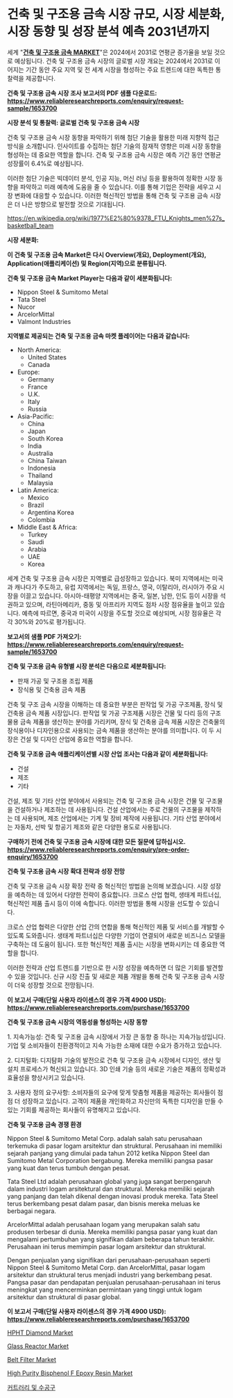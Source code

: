 <p><h1>건축 및 구조용 금속 시장 규모, 시장 세분화, 시장 동향 및 성장 분석 예측 2031년까지</h1></p><p>세계 "<strong><a href="https://www.reliableresearchreports.com/architectural-and-structural-metals-r1653700">건축 및 구조용 금속 MARKET</a></strong>"은 2024에서 2031로 연평균 증가율을 보일 것으로 예상됩니다. 건축 및 구조용 금속 시장의 글로벌 시장 개요는 2024에서 2031로 이어지는 기간 동안 주요 지역 및 전 세계 시장을 형성하는 주요 트렌드에 대한 독특한 통찰력을 제공합니다.</p>
<p><strong>건축 및 구조용 금속 시장 조사 보고서의 PDF 샘플 다운로드: <a href="https://www.reliableresearchreports.com/enquiry/request-sample/1653700">https://www.reliableresearchreports.com/enquiry/request-sample/1653700</a></strong></p>
<p><strong>시장 분석 및 통찰력: 글로벌 건축 및 구조용 금속 시장</strong></p>
<p><p>건축 및 구조용 금속 시장 동향을 파악하기 위해 첨단 기술을 활용한 미래 지향적 접근 방식을 소개합니다. 인사이트를 수집하는 첨단 기술의 잠재적 영향은 미래 시장 동향을 형성하는 데 중요한 역할을 합니다. 건축 및 구조용 금속 시장은 예측 기간 동안 연평균 성장률이 6.4%로 예상됩니다.</p><p>이러한 첨단 기술은 빅데이터 분석, 인공 지능, 머신 러닝 등을 활용하여 정확한 시장 동향을 파악하고 미래 예측에 도움을 줄 수 있습니다. 이를 통해 기업은 전략을 세우고 시장 변화에 대응할 수 있습니다. 이러한 혁신적인 방법을 통해 건축 및 구조용 금속 시장은 더 나은 방향으로 발전할 것으로 기대됩니다.</p></p>
<p><a href="%7CAUTHORITHY_DOMAIN_URL%7C">https://en.wikipedia.org/wiki/1977%E2%80%9378_FTU_Knights_men%27s_basketball_team</a></p>
<p><strong>시장 세분화:</strong></p>
<p><strong>이 건축 및 구조용 금속 Market은 다시 Overview(개요), Deployment(개요), Application(애플리케이션) 및 Region(지역)으로 분류됩니다.</strong></p>
<p><strong>건축 및 구조용 금속 Market Player는 다음과 같이 세분화됩니다:</strong></p>
<p><ul><li>Nippon Steel & Sumitomo Metal</li><li>Tata Steel</li><li>Nucor</li><li>ArcelorMittal</li><li>Valmont Industries</li></ul></p>
<p><strong>지역별로 제공되는 건축 및 구조용 금속 마켓 플레이어는 다음과 같습니다:</strong></p>
<p><ul>
    <li>
        North America:
        <ul>
            <li>United States</li>
            <li>Canada</li>
        </ul>
    </li>
    <li>
        Europe:
        <ul>
            <li>Germany</li>
            <li>France</li>
            <li>U.K.</li>
            <li>Italy</li>
            <li>Russia</li>
        </ul>
    </li>
    <li>
        Asia-Pacific:
        <ul>
            <li>China</li>
            <li>Japan</li>
            <li>South Korea</li>
            <li>India</li>
            <li>Australia</li>
            <li>China Taiwan</li>
            <li>Indonesia</li>
            <li>Thailand</li>
            <li>Malaysia</li>
        </ul>
    </li>
    <li>
        Latin America:
        <ul>
            <li>Mexico</li>
            <li>Brazil</li>
            <li>Argentina Korea</li>
            <li>Colombia</li>
        </ul>
    </li>
    <li>
        Middle East & Africa:
        <ul>
            <li>Turkey</li>
            <li>Saudi</li>
            <li>Arabia</li>
            <li>UAE</li>
            <li>Korea</li>
        </ul>
    </li>
    </ul></p>
<p><p>세계 건축 및 구조용 금속 시장은 지역별로 급성장하고 있습니다. 북미 지역에서는 미국과 캐나다가 주도하고, 유럽 지역에서는 독일, 프랑스, 영국, 이탈리아, 러시아가 주요 시장을 이끌고 있습니다. 아시아-태평양 지역에서는 중국, 일본, 남한, 인도 등이 시장을 석권하고 있으며, 라틴아메리카, 중동 및 아프리카 지역도 점차 시장 점유율을 높이고 있습니다. 예측에 따르면, 중국과 미국이 시장을 주도할 것으로 예상되며, 시장 점유율은 각각 30%와 20%로 평가됩니다.</p></p>
<p><strong>보고서의 샘플 PDF 가져오기: <a href="https://www.reliableresearchreports.com/enquiry/request-sample/1653700">https://www.reliableresearchreports.com/enquiry/request-sample/1653700</a></strong></p>
<p><strong>건축 및 구조용 금속 유형별 시장 분석은 다음으로 세분화됩니다:</strong></p>
<p><ul><li>판재 가공 및 구조용 조립 제품</li><li>장식용 및 건축용 금속 제품</li></ul></p>
<p><p>건축 및 구조 금속 시장을 이해하는 데 중요한 부분은 판작업 및 가공 구조제품, 장식 및 건축용 금속 제품 시장입니다. 판작업 및 가공 구조제품 시장은 건물 및 다리 등의 구조물용 금속 제품을 생산하는 분야를 가리키며, 장식 및 건축용 금속 제품 시장은 건축물의 장식용이나 디자인용으로 사용되는 금속 제품을 생산하는 분야를 의미합니다. 이 두 시장은 건설 및 디자인 산업에 중요한 역할을 합니다.</p></p>
<p><strong>건축 및 구조용 금속 애플리케이션별 시장 산업 조사는 다음과 같이 세분화됩니다:</strong></p>
<p><ul><li>건설</li><li>제조</li><li>기타</li></ul></p>
<p><p>건설, 제조 및 기타 산업 분야에서 사용되는 건축 및 구조용 금속 시장은 건물 및 구조물을 건설하거나 제조하는 데 사용됩니다. 건설 산업에서는 주로 건물의 구조물을 제작하는 데 사용되며, 제조 산업에서는 기계 및 장비 제작에 사용됩니다. 기타 산업 분야에서는 자동차, 선박 및 항공기 제조와 같은 다양한 용도로 사용됩니다.</p></p>
<p><strong>구매하기 전에 건축 및 구조용 금속 시장에 대한 모든 질문에 답하십시오. <a href="https://www.reliableresearchreports.com/enquiry/pre-order-enquiry/1653700">https://www.reliableresearchreports.com/enquiry/pre-order-enquiry/1653700</a></strong></p>
<p><strong>건축 및 구조용 금속 시장 확대 전략과 성장 전망</strong></p>
<p><p>건축 및 구조용 금속 시장 확장 전략 중 혁신적인 방법을 논의해 보겠습니다. 시장 성장을 예측하는 데 있어서 다양한 전략이 중요합니다. 크로스 산업 협력, 생태계 파트너십, 혁신적인 제품 출시 등이 이에 속합니다. 이러한 방법을 통해 시장을 선도할 수 있습니다.</p><p>크로스 산업 협력은 다양한 산업 간의 연합을 통해 혁신적인 제품 및 서비스를 개발할 수 있도록 도와줍니다. 생태계 파트너십은 다양한 기업이 연결되어 새로운 비즈니스 모델을 구축하는 데 도움이 됩니다. 또한 혁신적인 제품 출시는 시장을 변화시키는 데 중요한 역할을 합니다.</p><p>이러한 전략과 산업 트렌드를 기반으로 한 시장 성장을 예측하면 더 많은 기회를 발견할 수 있을 것입니다. 신규 시장 진출 및 새로운 제품 개발을 통해 건축 및 구조용 금속 시장이 더욱 성장할 것으로 전망됩니다.</p></p>
<p><strong>이 보고서 구매(단일 사용자 라이센스의 경우 가격 4900 USD): <a href="https://www.reliableresearchreports.com/purchase/1653700">https://www.reliableresearchreports.com/purchase/1653700</a></strong></p>
<p><strong>건축 및 구조용 금속 시장의 역동성을 형성하는 시장 동향</strong></p>
<p><p>1. 지속가능성: 건축 및 구조용 금속 시장에서 가장 큰 동향 중 하나는 지속가능성입니다. 기업 및 소비자들이 친환경적이고 지속 가능한 소재에 대한 수요가 증가하고 있습니다.</p><p>2. 디지털화: 디지턈화 기술의 발전으로 건축 및 구조용 금속 시장에서 디자인, 생산 및 설치 프로세스가 혁신되고 있습니다. 3D 인쇄 기술 등의 새로운 기술은 제품의 정확성과 효율성을 향상시키고 있습니다.</p><p>3. 사용자 정의 요구사항: 소비자들의 요구에 맞게 맞춤형 제품을 제공하는 회사들이 점점 더 성장하고 있습니다. 고객이 제품을 개인화하고 자신만의 독특한 디자인을 만들 수 있는 기회를 제공하는 회사들이 유명해지고 있습니다.</p></p>
<p><strong>건축 및 구조용 금속 경쟁 환경</strong></p>
<p><p>Nippon Steel & Sumitomo Metal Corp. adalah salah satu perusahaan terkemuka di pasar logam arsitektur dan struktural. Perusahaan ini memiliki sejarah panjang yang dimulai pada tahun 2012 ketika Nippon Steel dan Sumitomo Metal Corporation bergabung. Mereka memiliki pangsa pasar yang kuat dan terus tumbuh dengan pesat.</p><p>Tata Steel Ltd adalah perusahaan global yang juga sangat berpengaruh dalam industri logam arsitektural dan struktural. Mereka memiliki sejarah yang panjang dan telah dikenal dengan inovasi produk mereka. Tata Steel terus berkembang pesat dalam pasar, dan bisnis mereka meluas ke berbagai negara.</p><p>ArcelorMittal adalah perusahaan logam yang merupakan salah satu produsen terbesar di dunia. Mereka memiliki pangsa pasar yang kuat dan mengalami pertumbuhan yang signifikan dalam beberapa tahun terakhir. Perusahaan ini terus memimpin pasar logam arsitektur dan struktural.</p><p>Dengan penjualan yang signifikan dari perusahaan-perusahaan seperti Nippon Steel & Sumitomo Metal Corp. dan ArcelorMittal, pasar logam arsitektur dan struktural terus menjadi industri yang berkembang pesat. Pangsa pasar dan pendapatan penjualan perusahaan-perusahaan ini terus meningkat yang mencerminkan permintaan yang tinggi untuk logam arsitektur dan struktural di pasar global.</p></p>
<p><strong>이 보고서 구매(단일 사용자 라이센스의 경우 가격 4900 USD): <a href="https://www.reliableresearchreports.com/purchase/1653700">https://www.reliableresearchreports.com/purchase/1653700</a></strong></p>
<p><p><a href="https://www.linkedin.com/pulse/hpht-diamond-market-size-segmentation-trends-growth-analysis-forecast-9ohjc?trackingId=%2F3jXixvlSUKPrVueyjlRVw%3D%3D">HPHT Diamond Market</a></p><p><a href="https://medium.com/@clarenceuvalis67867/global-glass-reactor-market-size-and-market-trends-analysis-by-regional-outlook-competitive-4520338e9d0f">Glass Reactor Market</a></p><p><a href="https://medium.com/@clarenceuvalis67867/global-belt-filter-market-is-projected-to-grow-at-a-cagr-of-8-8-6eda1ddd8d2e">Belt Filter Market</a></p><p><a href="https://www.linkedin.com/pulse/high-purity-bisphenol-f-epoxy-resin-market-global-insights-sales-b17of?trackingId=QA%2B48vSsSbGEWWwPjAEaqw%3D%3D">High Purity Bisphenol F Epoxy Resin Market</a></p><p><a href="https://github.com/sougarounis/Market-Research-Report-List-5/blob/main/912154391576.md">커트러리 및 수공구</a></p></p>